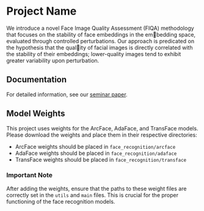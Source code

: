 # Project Name

We introduce a novel Face Image Quality Assessment (FIQA) methodology that focuses on the stability of face embeddings in the embedding space, evaluated through controlled perturbations. Our approach is predicated on the hypothesis that the quality of facial images is directly correlated with the stability of their embeddings; lower-quality images tend to exhibit greater variability upon perturbation.


## Documentation

For detailed information, see our [seminar paper](docs/SBSSeminar.pdf).

## Model Weights

This project uses weights for the ArcFace, AdaFace, and TransFace models. Please download the weights and place them in their respective directories:

- ArcFace weights should be placed in `face_recognition/arcface`
- AdaFace weights should be placed in `face_recognition/adaface`
- TransFace weights should be placed in `face_recognition/transface`

### Important Note

After adding the weights, ensure that the paths to these weight files are correctly set in the `utils` and `main` files. This is crucial for the proper functioning of the face recognition models.
